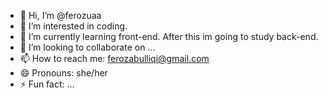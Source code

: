 - 👋 Hi, I’m @ferozuaa
- 👀 I’m interested in coding.
- 🌱 I’m currently learning front-end. After this im going to study back-end.
- 💞️ I’m looking to collaborate on ...
- 📫 How to reach me: ferozabulliqi@gmail.com
- 😄 Pronouns: she/her
- ⚡ Fun fact: ...

<!---
ferozuaa/ferozuaa is a ✨ special ✨ repository because its `README.md` (this file) appears on your GitHub profile.
You can click the Preview link to take a look at your changes.
--->

